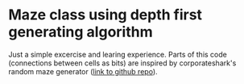 # Maze class using depth first generating algorithm
Just a simple excercise and learing experience.
Parts of this code (connections between cells as bits) are inspired by corporateshark's random maze generator ([link to github repo](https://github.com/corporateshark/random-maze-generator)).
